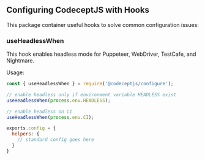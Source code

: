 ## Configuring CodeceptJS with Hooks

This package container useful hooks to solve common configuration issues:

### useHeadlessWhen

This hook enables headless mode for Puppeteer, WebDriver, TestCafe, and Nightmare.

Usage:

```js
const { useHeadlessWhen } = require('@codeceptjs/configure');

// enable headless only if environment variable HEADLESS exist
useHeadlessWhen(process.env.HEADLESS); 

// enable headless on CI
useHeadlessWhen(process.env.CI); 

exports.config = {
  helpers: {
    // standard config goes here
  }
}
```

